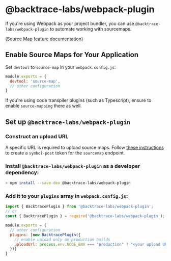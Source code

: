 # @backtrace-labs/webpack-plugin
If you're using Webpack as your project bundler, you can use `@backtrace-labs/webpack-plugin` to automate working with sourcemaps.

[(Source Map feature documentation)](https://docs.saucelabs.com/error-reporting/platform-integrations/source-map/)

## Enable Source Maps for Your Application

Set `devtool` to `source-map` in your `webpack.config.js`:

```js
module.exports = {
  devtool: 'source-map',
  // other configuration
}
```

If you're using code transpiler plugins (such as Typescript), ensure to enable `source-mapping` there as well.

## Set up `@backtrace-labs/webpack-plugin`

### Construct an upload URL

A specific URL is required to upload source maps. Follow [these instructions](https://docs.saucelabs.com/error-reporting/project-setup/submission-url/) to create a `symbol-post` token for the `sourcemap` endpoint.

### Install `@backtrace-labs/webpack-plugin` as a developer dependency:

```bash
> npm install --save-dev @backtrace-labs/webpack-plugin
```

### Add it to your `plugins` array in `webpack.config.js`:

```js
import { BacktracePlugin } from '@backtrace-labs/webpack-plugin';
// or
const { BacktracePlugin } = require('@backtrace-labs/webpack-plugin');

module.exports = {
  // other configuration
  plugins: [new BacktracePlugin({
    // enable upload only on production builds
    uploadUrl: process.env.NODE_ENV === "production" ? "<your upload URL>" : undefined
  })]
}
```